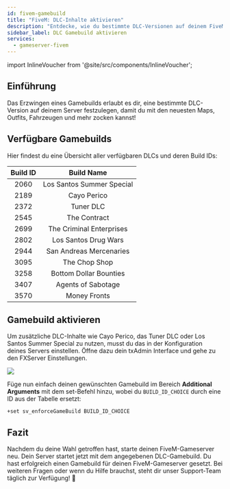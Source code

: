 ```yaml
---
id: fivem-gamebuild
title: "FiveM: DLC-Inhalte aktivieren"
description: "Entdecke, wie du bestimmte DLC-Versionen auf deinem FiveM-Gameserver erzwingst, um die neuesten Maps, Fahrzeuge und Inhalte zu nutzen → Jetzt mehr erfahren"
sidebar_label: DLC Gamebuild aktivieren
services:
  - gameserver-fivem
---
```


import InlineVoucher from '@site/src/components/InlineVoucher';

## Einführung

Das Erzwingen eines Gamebuilds erlaubt es dir, eine bestimmte DLC-Version auf deinem Server festzulegen, damit du mit den neuesten Maps, Outfits, Fahrzeugen und mehr zocken kannst!

<InlineVoucher />

## Verfügbare Gamebuilds

Hier findest du eine Übersicht aller verfügbaren DLCs und deren Build IDs:

| Build ID |        Build Name         |
| :------: | :-----------------------: |
|   2060   | Los Santos Summer Special |
|   2189   |        Cayo Perico        |
|   2372   |         Tuner DLC         |
|   2545   |       The Contract        |
|   2699   | The Criminal Enterprises  |
|   2802   |   Los Santos Drug Wars    |
|   2944   |  San Andreas Mercenaries  |
|   3095   |       The Chop Shop       |
|   3258   |  Bottom Dollar Bounties   |
|   3407   |    Agents of Sabotage     |
|   3570   |        Money Fronts       |



## Gamebuild aktivieren

Um zusätzliche DLC-Inhalte wie Cayo Perico, das Tuner DLC oder Los Santos Summer Special zu nutzen, musst du das in der Konfiguration deines Servers einstellen. Öffne dazu dein txAdmin Interface und gehe zu den FXServer Einstellungen.

![](https://screensaver01.zap-hosting.com/index.php/s/HxmnfPEdcDJgZLX/preview)

Füge nun einfach deinen gewünschten Gamebuild im Bereich **Additional Arguments** mit dem set-Befehl hinzu, wobei du `BUILD_ID_CHOICE` durch eine ID aus der Tabelle ersetzt:

```
+set sv_enforceGameBuild BUILD_ID_CHOICE
```



## Fazit

Nachdem du deine Wahl getroffen hast, starte deinen FiveM-Gameserver neu. Dein Server startet jetzt mit dem angegebenen DLC-Gamebuild. Du hast erfolgreich einen Gamebuild für deinen FiveM-Gameserver gesetzt. Bei weiteren Fragen oder wenn du Hilfe brauchst, steht dir unser Support-Team täglich zur Verfügung! 🙂

<InlineVoucher />